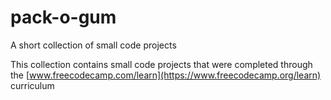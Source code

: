 # pack-o-gum
A short collection of small code projects

This collection contains small code projects that were completed through the [www.freecodecamp.com/learn](https://www.freecodecamp.org/learn) curriculum
